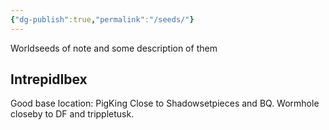 ```yaml
---
{"dg-publish":true,"permalink":"/seeds/"}
---
```


Worldseeds of note and some description of them

## IntrepidIbex
Good base location: PigKing
	Close to Shadowsetpieces and BQ. Wormhole closeby to DF and trippletusk.
